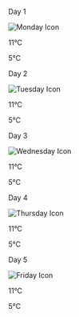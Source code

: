 <div class="forecast-container">
            <p class="forecast-day">Day 1</p>
            <p class="forecast-icon">
              <img
                src="./design/design1/assets/Group16.png"
                alt="Monday Icon" />
            </p>
            <p class="forecast-mintemp">11°C</p>
            <p class="forecast-maxtemp">5°C</p>
          </div>
          <div class="forecast-container">
            <p class="forecast-day">Day 2</p>
            <p class="forecast-icon">
              <img
                src="./design/design1/assets/Group34.png"
                alt="Tuesday Icon" />
            </p>
            <p class="forecast-mintemp">11°C</p>
            <p class="forecast-maxtemp">5°C</p>
          </div>
          <div class="forecast-container">
            <p class="forecast-day">Day 3</p>
            <p class="forecast-icon">
              <img
                src="./design/design1/assets/Group34.png"
                alt="Wednesday Icon" />
            </p>
            <p class="forecast-mintemp">11°C</p>
            <p class="forecast-maxtemp">5°C</p>
          </div>
          <div class="forecast-container">
            <p class="forecast-day">Day 4</p>
            <p class="forecast-icon">
              <img
                src="./design/design1/assets/Group37.png"
                alt="Thursday Icon" />
            </p>
            <p class="forecast-mintemp">11°C</p>
            <p class="forecast-maxtemp">5°C</p>
          </div>
          <div class="forecast-container">
            <p class="forecast-day">Day 5</p>
            <p class="forecast-icon">
              <img
                src="./design/design1/assets/Group38.png"
                alt="Friday Icon" />
            </p>
            <p class="forecast-mintemp">11°C</p>
            <p class="forecast-maxtemp">5°C</p>
          </div>